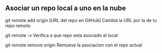 ## Asociar un repo local a uno en la nube

git remote add origin [URL del repo en GitHub]
    Cambiá la URL por la de tu repo remoto

git remote -v
    Verifica a que repo esta asociado el local

git remote remove origin
    Remueve la asociacion con el repo actual